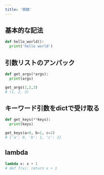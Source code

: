 ```yaml
---
title: '関数'
---
```


## 基本的な記法
```py
def hello_world():
  print('hello world')
```

## 引数リストのアンパック
```py
def get_args(*args):
  print(args)

get_args(1,2,3)
# (1, 2, 3)
```

## キーワード引数をdictで受け取る
```py
def get_keys(**keys):
  print(keys)

get_keys(a=0, b=1, c=2)
# {'a': 0, 'b': 1, 'c': 2}
```

## lambda
```py
lambda x: x + 1
# def f(x): return x + 1
```